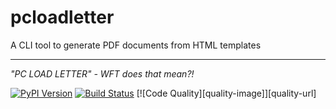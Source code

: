 # pcloadletter
A CLI tool to generate PDF documents from HTML templates

---

_"PC LOAD LETTER" - WFT does that mean?!_


[![PyPI Version][pypi-image]][pypi-url]
[![Build Status][build-image]][build-url]
[![Code Quality][quality-image]][quality-url]





[pypi-image]: https://img.shields.io/pypi/v/pcloadletter
[pypi-url]: https://pypi.org/project/pcloadletter/
[build-image]: https://github.com/wadevries/pcloadletter/actions/workflows/build.yml/badge.svg
[build-url]: https://github.com/wadevries/pcloadletter/actions/workflows/build.yml
